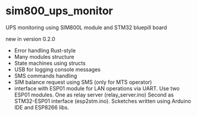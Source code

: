 # sim800_ups_monitor
UPS monitoring using SIM800L module and STM32 bluepill board

new in version 0.2.0
- Error handling Rust-style
- Many modules structure
- State machines using structs
- USB for logging console messages
- SMS commands handling
- SIM balance request using SMS (only for MTS operator)
- interface with ESP01 module for LAN operations via UART. Use two ESP01 modules. One as relay server (relay_server.ino)
Second as STM32-ESP01 interface (esp2stm.ino). Scketches written using Arduino IDE and ESP8266 libs.
 
